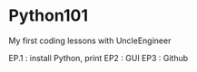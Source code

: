 # Python101
My first coding lessons with UncleEngineer

EP.1 : install Python, print
EP2 : GUI
EP3 : Github
